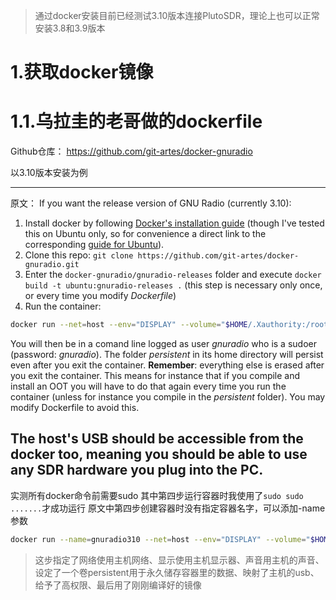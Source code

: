 > 通过docker安装目前已经测试3.10版本连接PlutoSDR，理论上也可以正常安装3.8和3.9版本

# 1.获取docker镜像

# 1.1.乌拉圭的老哥做的dockerfile

Github仓库：
https://github.com/git-artes/docker-gnuradio

以3.10版本安装为例

---
 原文：
If you want the release version of GNU Radio (currently 3.10): 

1. Install docker by following [Docker's installation guide](https://docs.docker.com/get-docker/) (though I've tested this on Ubuntu only, so for convenience a direct link to the corresponding [guide for Ubuntu](https://docs.docker.com/engine/install/ubuntu/#install-using-the-repository)). 
2. Clone this repo: `git clone https://github.com/git-artes/docker-gnuradio.git`
3. Enter the `docker-gnuradio/gnuradio-releases` folder and execute `docker build -t ubuntu:gnuradio-releases .` (this step is necessary only once, or every time you modify *Dockerfile*) 
4. Run the container: 
```bash
docker run --net=host --env="DISPLAY" --volume="$HOME/.Xauthority:/root/.Xauthority:rw" --device /dev/snd -v persistent:/home/gnuradio/persistent --device /dev/dri -v /dev/bus/usb/:/dev/bus/usb/ --privileged --group-add=audio -it ubuntu:gnuradio-releases bash
```

You will then be in a comand line logged as user *gnuradio* who is a sudoer (password: *gnuradio*). The folder *persistent* in its home directory will persist even after you exit the container. **Remember**: everything else is erased after you exit the container. This means for instance that if you compile and install an OOT you will have to do that again every time you run the container (unless for instance you compile in the *persistent* folder). You may modify Dockerfile to avoid this. 

The host's USB should be accessible from the docker too, meaning you should be able to use any SDR hardware you plug into the PC.
---

实测所有docker命令前需要sudo
其中第四步运行容器时我使用了`sudo sudo .......`才成功运行
原文中第四步创建容器时没有指定容器名字，可以添加-name参数
```bash
docker run --name=gnuradio310 --net=host --env="DISPLAY" --volume="$HOME/.Xauthority:/root/.Xauthority:rw" --device /dev/snd -v persistent:/home/gnuradio/persistent --device /dev/dri -v /dev/bus/usb/:/dev/bus/usb/ --privileged --group-add=audio -it ubuntu:gnuradio-releases bash
```

>  这步指定了网络使用主机网络、显示使用主机显示器、声音用主机的声音、设定了一个卷persistent用于永久储存容器里的数据、映射了主机的usb、给予了高权限、最后用了刚刚编译好的镜像